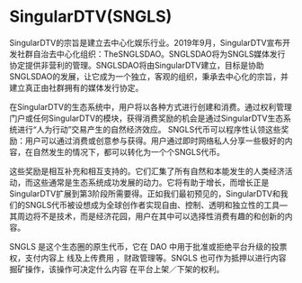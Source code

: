 # 

# SingularDTV(SNGLS)

SingularDTV的宗旨是建立去中心化娱乐行业。2019年9月，SingularDTV宣布开发社群自治去中心化组织：TheSNGLSDAO。SNGLSDAO将为SNGLS媒体发行协定提供非营利的管理。SNGLSDAO将由SingularDTV建立，目标是协助SNGLSDAO的发展，让它成为一个独立，客观的组织，秉承去中心化的宗旨，并建立真正由社群拥有的媒体发行协定。

在SingularDTV的生态系统中，用户将以各种方式进行创建和消费。通过权利管理门户或任何SingularDTV的模块，获得消费奖励的机会是通过SingularDTV生态系统进行“人为行动”交易产生的自然经济效应。 SNGLS代币可以程序性认领这些奖励：用户可以通过消费或创意参与获得。用户通过即时网络私人分享一些极好的内容，在自然发生的情况下，都可以转化为一个个SNGLS代币。

这些奖励是相互补充和相互支持的。它们汇集了所有自然和本能发生的人类经济活动，而这些通常是生态系统成功发展的动力。它将有助于增长，而增长正是SingularDTV扩展到第3阶段所需要得。正如我们最初预见的，SingularDTV和我们的SNGLS代币被设想成为全球创作者实现自由、控制、透明和独立性的工具— 其周边将不是技术，而是经济花园，用户在其中可以选择性消费有趣的和创新的内容。

SNGLS 是这个生态圈的原生代币，它在 DAO 中用于批准或拒绝平台升级的投票权，支付内容上 线及上传费用 ，财政管理等。SNGLS 也可作为抵押以进行内容掘矿操作，该操作可决定什么内容 在平台上架／下架的权利。

